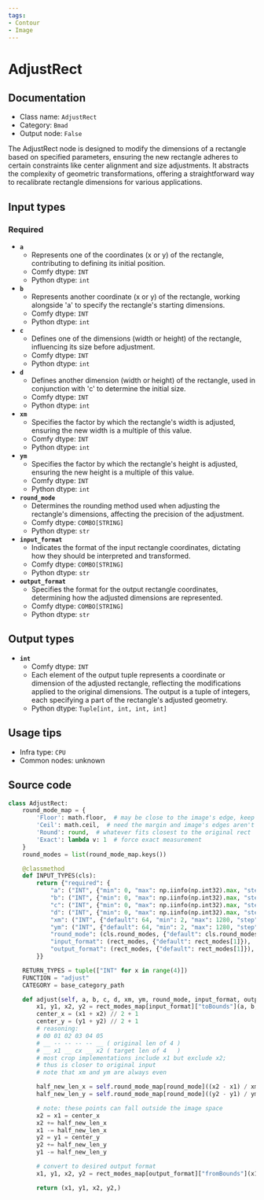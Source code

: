 ```yaml
---
tags:
- Contour
- Image
---
```


# AdjustRect
## Documentation
- Class name: `AdjustRect`
- Category: `Bmad`
- Output node: `False`

The AdjustRect node is designed to modify the dimensions of a rectangle based on specified parameters, ensuring the new rectangle adheres to certain constraints like center alignment and size adjustments. It abstracts the complexity of geometric transformations, offering a straightforward way to recalibrate rectangle dimensions for various applications.
## Input types
### Required
- **`a`**
    - Represents one of the coordinates (x or y) of the rectangle, contributing to defining its initial position.
    - Comfy dtype: `INT`
    - Python dtype: `int`
- **`b`**
    - Represents another coordinate (x or y) of the rectangle, working alongside 'a' to specify the rectangle's starting dimensions.
    - Comfy dtype: `INT`
    - Python dtype: `int`
- **`c`**
    - Defines one of the dimensions (width or height) of the rectangle, influencing its size before adjustment.
    - Comfy dtype: `INT`
    - Python dtype: `int`
- **`d`**
    - Defines another dimension (width or height) of the rectangle, used in conjunction with 'c' to determine the initial size.
    - Comfy dtype: `INT`
    - Python dtype: `int`
- **`xm`**
    - Specifies the factor by which the rectangle's width is adjusted, ensuring the new width is a multiple of this value.
    - Comfy dtype: `INT`
    - Python dtype: `int`
- **`ym`**
    - Specifies the factor by which the rectangle's height is adjusted, ensuring the new height is a multiple of this value.
    - Comfy dtype: `INT`
    - Python dtype: `int`
- **`round_mode`**
    - Determines the rounding method used when adjusting the rectangle's dimensions, affecting the precision of the adjustment.
    - Comfy dtype: `COMBO[STRING]`
    - Python dtype: `str`
- **`input_format`**
    - Indicates the format of the input rectangle coordinates, dictating how they should be interpreted and transformed.
    - Comfy dtype: `COMBO[STRING]`
    - Python dtype: `str`
- **`output_format`**
    - Specifies the format for the output rectangle coordinates, determining how the adjusted dimensions are represented.
    - Comfy dtype: `COMBO[STRING]`
    - Python dtype: `str`
## Output types
- **`int`**
    - Comfy dtype: `INT`
    - Each element of the output tuple represents a coordinate or dimension of the adjusted rectangle, reflecting the modifications applied to the original dimensions. The output is a tuple of integers, each specifying a part of the rectangle's adjusted geometry.
    - Python dtype: `Tuple[int, int, int, int]`
## Usage tips
- Infra type: `CPU`
- Common nodes: unknown


## Source code
```python
class AdjustRect:
    round_mode_map = {
        'Floor': math.floor,  # may be close to the image's edge, keep rect tight
        'Ceil': math.ceil,  # need the margin and image's edges aren't near
        'Round': round,  # whatever fits closest to the original rect
        'Exact': lambda v: 1  # force exact measurement
    }
    round_modes = list(round_mode_map.keys())

    @classmethod
    def INPUT_TYPES(cls):
        return {"required": {
            "a": ("INT", {"min": 0, "max": np.iinfo(np.int32).max, "step": 1}),
            "b": ("INT", {"min": 0, "max": np.iinfo(np.int32).max, "step": 1}),
            "c": ("INT", {"min": 0, "max": np.iinfo(np.int32).max, "step": 1}),
            "d": ("INT", {"min": 0, "max": np.iinfo(np.int32).max, "step": 1}),
            "xm": ("INT", {"default": 64, "min": 2, "max": 1280, "step": 2}),
            "ym": ("INT", {"default": 64, "min": 2, "max": 1280, "step": 2}),
            "round_mode": (cls.round_modes, {"default": cls.round_modes[2]}),
            "input_format": (rect_modes, {"default": rect_modes[1]}),
            "output_format": (rect_modes, {"default": rect_modes[1]}),
        }}

    RETURN_TYPES = tuple(["INT" for x in range(4)])
    FUNCTION = "adjust"
    CATEGORY = base_category_path

    def adjust(self, a, b, c, d, xm, ym, round_mode, input_format, output_format):
        x1, y1, x2, y2 = rect_modes_map[input_format]["toBounds"](a, b, c, d)
        center_x = (x1 + x2) // 2 + 1
        center_y = (y1 + y2) // 2 + 1
        # reasoning:
        # 00 01 02 03 04 05
        # __ -- -- -- -- __ ( original len of 4 )
        # __ x1 __ cx __ x2 ( target len of 4   )
        # most crop implementations include x1 but exclude x2;
        # thus is closer to original input
        # note that xm and ym are always even

        half_new_len_x = self.round_mode_map[round_mode]((x2 - x1) / xm) * xm // 2
        half_new_len_y = self.round_mode_map[round_mode]((y2 - y1) / ym) * ym // 2

        # note: these points can fall outside the image space
        x2 = x1 = center_x
        x2 += half_new_len_x
        x1 -= half_new_len_x
        y2 = y1 = center_y
        y2 += half_new_len_y
        y1 -= half_new_len_y

        # convert to desired output format
        x1, y1, x2, y2 = rect_modes_map[output_format]["fromBounds"](x1, y1, x2, y2)

        return (x1, y1, x2, y2,)

```
